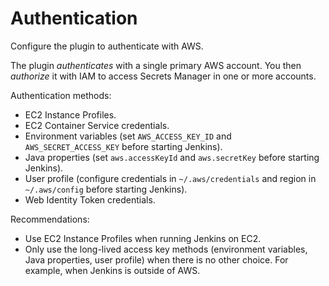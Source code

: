# Authentication

Configure the plugin to authenticate with AWS.

The plugin *authenticates* with a single primary AWS account. You then *authorize* it with IAM to access Secrets Manager in one or more accounts.

Authentication methods:

- EC2 Instance Profiles.
- EC2 Container Service credentials.
- Environment variables (set `AWS_ACCESS_KEY_ID` and `AWS_SECRET_ACCESS_KEY` before starting Jenkins).
- Java properties (set `aws.accessKeyId` and `aws.secretKey` before starting Jenkins).
- User profile (configure credentials in `~/.aws/credentials` and region in `~/.aws/config` before starting Jenkins).
- Web Identity Token credentials.

Recommendations:

- Use EC2 Instance Profiles when running Jenkins on EC2.
- Only use the long-lived access key methods (environment variables, Java properties, user profile) when there is no other choice. For example, when Jenkins is outside of AWS.
